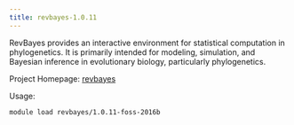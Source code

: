 ```yaml
---
title: revbayes-1.0.11
---
```

RevBayes provides an interactive environment for statistical computation in phylogenetics. It is primarily intended for modeling, simulation, and Bayesian inference in evolutionary biology, particularly phylogenetics.

Project Homepage: [revbayes](https://revbayes.github.io/)

Usage:
```
module load revbayes/1.0.11-foss-2016b
```
